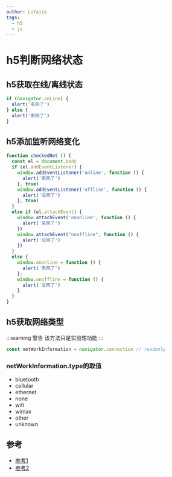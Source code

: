```yaml
---
author: LiYajie
tags:
  - h5
  - js
---
```


# h5判断网络状态

## h5获取在线/离线状态

```js
if (navigator.onLine) {
  alert('有网了')
} else {
  alert('断网了')
}
```
<!-- more -->

## h5添加监听网络变化

```js
function checkedNet () {
  const el = document.body
  if (el.addEventListener) {
    window.addEventListener('online', function () {
      alert('来网了')
    }, true)
    window.addEventListener('offline', function () {
      alert('没网了')
    }, true)
  }
  else if (el.attachEvent) {
    window.attachEvent('ononline', function () {
      alert('来网了')
    })
    window.attachEvent("onoffline", function () {
      alert('没网了')
    })
  }
  else {
    window.ononline = function () {
      alert('来网了')
    };
    window.onoffline = function () {
      alert('没网了')
    }
  }
}
```

## h5获取网络类型

:::warning 警告
该方法只是实验性功能
:::

```js
const netWorkInformation = navigator.connection // readonly
```
### netWorkInformation.type的取值
- bluetooth
- cellular
- ethernet
- none
- wifi
- wimax
- other
- unknown

## 参考

- [参考1](https://developer.mozilla.org/zh-CN/docs/Web/API/Navigator/connection)
- [参考2](https://developer.mozilla.org/zh-CN/docs/Web/API/NetworkInformation)
